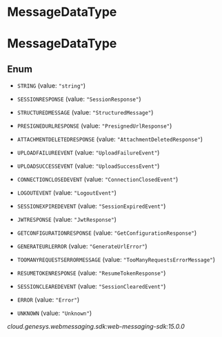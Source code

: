 # MessageDataType


# MessageDataType

## Enum


* `STRING` (value: `"string"`)

* `SESSIONRESPONSE` (value: `"SessionResponse"`)

* `STRUCTUREDMESSAGE` (value: `"StructuredMessage"`)

* `PRESIGNEDURLRESPONSE` (value: `"PresignedUrlResponse"`)

* `ATTACHMENTDELETEDRESPONSE` (value: `"AttachmentDeletedResponse"`)

* `UPLOADFAILUREEVENT` (value: `"UploadFailureEvent"`)

* `UPLOADSUCCESSEVENT` (value: `"UploadSuccessEvent"`)

* `CONNECTIONCLOSEDEVENT` (value: `"ConnectionClosedEvent"`)

* `LOGOUTEVENT` (value: `"LogoutEvent"`)

* `SESSIONEXPIREDEVENT` (value: `"SessionExpiredEvent"`)

* `JWTRESPONSE` (value: `"JwtResponse"`)

* `GETCONFIGURATIONRESPONSE` (value: `"GetConfigurationResponse"`)

* `GENERATEURLERROR` (value: `"GenerateUrlError"`)

* `TOOMANYREQUESTSERRORMESSAGE` (value: `"TooManyRequestsErrorMessage"`)

* `RESUMETOKENRESPONSE` (value: `"ResumeTokenResponse"`)

* `SESSIONCLEAREDEVENT` (value: `"SessionClearedEvent"`)

* `ERROR` (value: `"Error"`)

* `UNKNOWN` (value: `"Unknown"`)




_cloud.genesys.webmessaging.sdk:web-messaging-sdk:15.0.0_
